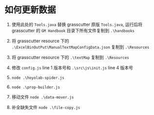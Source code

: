 # 如何更新数据

1. 使用此处的 `Tools.java` 替换 grasscutter 原版 `Tools.java`, 运行后将 grasscutter 的 `GM Handbook` 目录下所有文件复制到 `.\handbooks` 

2. 将 grasscutter resource 下的 `.\ExcelBinOutPut\ManualTextMapConfigData.json` 复制到 `.\Resources`
3. 将 grasscutter resource 下的 `.\textMap` 复制到 `.\Resources` 

4. 修改 `config.js` line 1 版本号和 `.\src\js\init.js` line 4 版本号

5. `node .\hoyolab-spider.js` 
6. `node .\prop-builder.js` 
7. 移动文件 `node .\data-mover.js` 
8. 补全缺失文件 `node .\file-copy.js`
